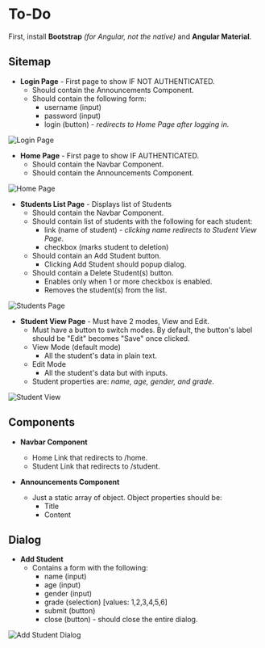 # To-Do

First, install **Bootstrap** *(for Angular, not the native)* and **Angular Material**.

## Sitemap

 - **Login Page** - First page to show IF NOT AUTHENTICATED.
    - Should contain the Announcements Component.
    - Should contain the following form:
      - username (input)
      - password (input)
      - login (button) - *redirects to Home Page after logging in.*
      
![Login Page](https://share.balsamiq.com/c/gNpahHPF8Hb2b2bFgmauV2.png)

 - **Home Page** - First page to show IF AUTHENTICATED.
    - Should contain the Navbar Component.
    - Should contain the Announcements Component.

![Home Page](https://share.balsamiq.com/c/eKtboSxPEF55S2bjo6Qo6s.png)
 - **Students List Page** - Displays list of Students
    - Should contain the Navbar Component.
    - Should contain list of students with the following for each student:
      - link (name of student) - *clicking name redirects to Student View Page*.
      - checkbox (marks student to deletion)
    - Should contain an Add Student button.
      - Clicking Add Student should popup dialog.
    - Should contain a Delete Student(s) button. 
      - Enables only when 1 or more checkbox is enabled.
      - Removes the student(s) from the list.

![Students Page](https://share.balsamiq.com/c/fDLSJiSS8mNEpEjTyNQVTF.png)
 - **Student View Page** - Must have 2 modes, View and Edit.
    - Must have a button to switch modes. By default, the button's label should be "Edit" becomes "Save" once clicked.
    - View Mode (default mode)
      - All the student's data in plain text.
    - Edit Mode
      - All the student's data but with inputs.
    - Student properties are: *name, age, gender, and grade*.

![Student View](https://share.balsamiq.com/c/o8r5oXnpEJsyg6icywjebx.png)
## Components

 - **Navbar Component**
    - Home Link that redirects to /home.
    - Student Link that redirects to /student.


 - **Announcements Component**
    - Just a static array of object. Object properties should be:
      - Title 
      - Content

## Dialog

 - **Add Student**
    - Contains a form with the following:
      - name (input)
      - age (input)
      - gender (input)
      - grade (selection) [values: 1,2,3,4,5,6]
      - submit (button)
      - close (button) - should close the entire dialog.

![Add Student Dialog](https://share.balsamiq.com/c/knQghQ2FnnmN45g3GGUkcR.png)